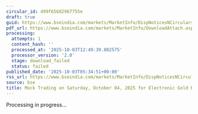 ```yaml
---
circular_id: 499f65682967755e
draft: true
guid: https://www.bseindia.com/markets/MarketInfo/DispNoticesNCirculars.aspx?Noticeid={67B4135D-C5DE-4192-9303-1CB6DCACB0DE}&noticeno=20251003-3&dt=10/03/2025&icount=3&totcount=34&flag=0
pdf_url: https://www.bseindia.com/markets/MarketInfo/DownloadAttach.aspx?id=20251003-3&attachedId=
processing:
  attempts: 1
  content_hash: ''
  processed_at: '2025-10-03T12:49:39.802575'
  processor_version: '2.0'
  stage: download_failed
  status: failed
published_date: '2025-10-03T05:34:51+00:00'
rss_url: https://www.bseindia.com/markets/MarketInfo/DispNoticesNCirculars.aspx?Noticeid={67B4135D-C5DE-4192-9303-1CB6DCACB0DE}&noticeno=20251003-3&dt=10/03/2025&icount=3&totcount=34&flag=0
source: bse
title: Mock Trading on Saturday, October 04, 2025 for Electronic Gold Receipts segment
---
```


Processing in progress...